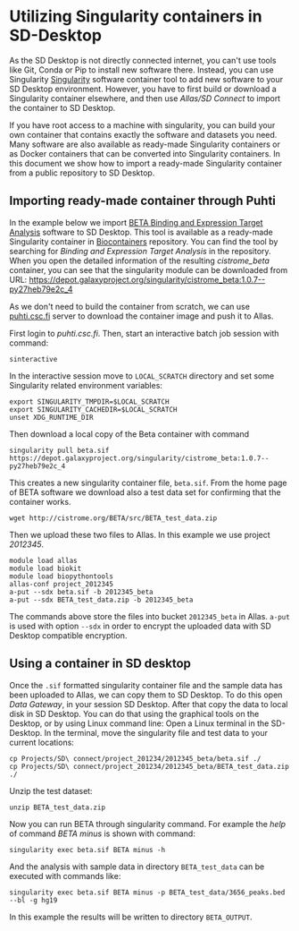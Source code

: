 # Utilizing Singularity containers in SD-Desktop

As the SD Desktop is not directly connected internet, you can't use tools like Git, Conda or Pip to install new software there.
Instead, you can use Singularity [Singularity](https://sylabs.io/guides/3.8/user-guide/) software container tool to add new software to your SD Desktop environment. However, you have to first build or download a Singularity container elsewhere, and then use _Allas/SD Connect_ to import the container to SD Desktop.

If you have root access to a machine with singularity, you can build your own container that contains exactly the software and
datasets you need. Many software are also available as ready-made Singularity containers or as Docker containers that can be converted into
Singularity containers. In this document we show how to import a ready-made Singularity container from a public repository to SD Desktop.


## Importing ready-made container through Puhti


In the example below we import [BETA Binding and Expression Target Analysis](https://cistrome.org/BETA/index.html) software to SD Desktop.
This tool is available as a ready-made Singularity container in [Biocontainers](https://biocontainers.pro/registry) repository. You can find the tool
by searching for _Binding and Expression Target Analysis_ in the repository. When you open the detailed information of the resulting _cistrome_beta_ container, 
you can see that the singularity module can be downloaded from URL: <https://depot.galaxyproject.org/singularity/cistrome_beta:1.0.7--py27heb79e2c_4>

As we don't need to build the container from scratch, we can use [puhti.csc.fi](../../computing/index.md) server to download the container
image and push it to Allas.

First login to _puhti.csc.fi_. Then, start an interactive batch job session with command:

```text
sinteractive
```

In the interactive session move to `LOCAL_SCRATCH` directory and set some Singularity related environment variables:

```text
export SINGULARITY_TMPDIR=$LOCAL_SCRATCH
export SINGULARITY_CACHEDIR=$LOCAL_SCRATCH
unset XDG_RUNTIME_DIR
```

Then download a local copy of the Beta container with command

```text
singularity pull beta.sif https://depot.galaxyproject.org/singularity/cistrome_beta:1.0.7--py27heb79e2c_4
```

This creates a new singularity container file, `beta.sif`. From the home page of BETA software 
we download also a test data set for confirming that the container works.

```text
wget http://cistrome.org/BETA/src/BETA_test_data.zip
```

Then we upload these two files to Allas. In this example we use project _2012345_.

```text
module load allas
module load biokit
module load biopythontools
allas-conf project_2012345
a-put --sdx beta.sif -b 2012345_beta
a-put --sdx BETA_test_data.zip -b 2012345_beta
```

The commands above store the files into bucket `2012345_beta` in Allas. `a-put` is used with option `--sdx` in order to encrypt the uploaded data with SD Desktop compatible encryption. 

## Using a container in SD desktop

Once the `.sif` formatted singularity container file and the sample data has been uploaded to Allas, we can copy 
them to SD Desktop. To do this open _Data Gateway_, in your session SD Desktop. After that copy the data to local disk in SD Desktop.
You can do that using the graphical tools on the Desktop, or by using Linux command line: Open a Linux terminal in the SD-Desktop. In the terminal, move the singularity file and test data to your current locations:

```text
cp Projects/SD\ connect/project_201234/2012345_beta/beta.sif ./
cp Projects/SD\ connect/project_201234/2012345_beta/BETA_test_data.zip ./
```

Unzip the test dataset:

```text 
unzip BETA_test_data.zip
```

Now you can run BETA through singularity command. 
For example the _help_ of command _BETA minus_ is shown with command:

```text
singularity exec beta.sif BETA minus -h
```

And the analysis with sample data in directory `BETA_test_data` can
be executed with commands like:

```text
singularity exec beta.sif BETA minus -p BETA_test_data/3656_peaks.bed --bl -g hg19
```

In this example the results will be written to directory `BETA_OUTPUT`. 







